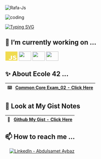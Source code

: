<div style="display: center"><br>
  <img align="center" alt="Rafa-Js" height="30" width="40" src="https://tenor.com/bqrUA.gif">
  
  ![coding](https://user-images.githubusercontent.com/87485705/217585443-c2d1afb4-5cb0-478e-93a7-a89b1b7b9fa2.gif)
 
<a href="https://git.io/typing-svg" class = "auto-type"><img src="https://readme-typing-svg.demolab.com?font=Fira+Code&pause=1000&vCenter=true&width=435&lines=Welcome+to+My+Github+Profile+%F0%9F%91%8B;I+hope+You+like+it+." alt="Typing SVG" /></a>

## 🔭 I’m currently working on ...

<div style="display: inline_block">
  <img align="center" height="30" width="40" src="https://raw.githubusercontent.com/devicons/devicon/master/icons/javascript/javascript-plain.svg">

  <img align="center" height="30" width="40" src="https://cdn.jsdelivr.net/gh/devicons/devicon/icons/flutter/flutter-original.svg">
 
   <img align="center" height="30" width="40" src="https://cdn.jsdelivr.net/gh/devicons/devicon/icons/c/c-original.svg">
    
   <img align="center" height="30" width="40" src="https://cdn.jsdelivr.net/gh/devicons/devicon/icons/nodejs/nodejs-original.svg"> 
</div>
  
  ## ✨ About Ecole 42 ...
  
  | ⌨️  &nbsp; [Common Core Exam_02 - Click Here](https://gist.github.com/sametaybaz/301f130d9363b66c2685d65218649054)| 
|:--|
  
  ## 🔎 Look at My Gist Notes 
   
  | 📑  &nbsp; [Github My Gist - Click Here](https://gist.github.com/sametaybaz)| 
|:--|
  
  ## 📫 How to reach me ...
  
  &emsp;[![LinkedIn - Abdulsamet Aybaz](https://img.shields.io/badge/LinkedIn-0077B5?style=for-the-badge&logo=linkedin&logoColor=white)](https://www.linkedin.com/in/abdulsamet-aybaz-b38828192/)&emsp;
</div>
  
  
<!--
![Anurag's GitHub stats](https://github-readme-stats.vercel.app/api?username=sametaybaz&show_icons=true&theme=radical) [![Top Langs](https://github-readme-stats.vercel.app/api/top-langs/?username=anuraghazra&layout=compact&theme=radical)](https://github.com/anuraghazra/github-readme-stats)

**sametaybaz/sametaybaz** is a ✨ _special_ ✨ repository because its `README.md` (this file) appears on your GitHub profile.

Here are some ideas to get you started:

- 🔭 I’m currently working on ...
- 🌱 I’m currently learning ...
- 👯 I’m looking to collaborate on ...
- 🤔 I’m looking for help with ...
- 💬 Ask me about ...
- 📫 How to reach me: ...
- 😄 Pronouns: ...
- ⚡ Fun fact: ...
-->
